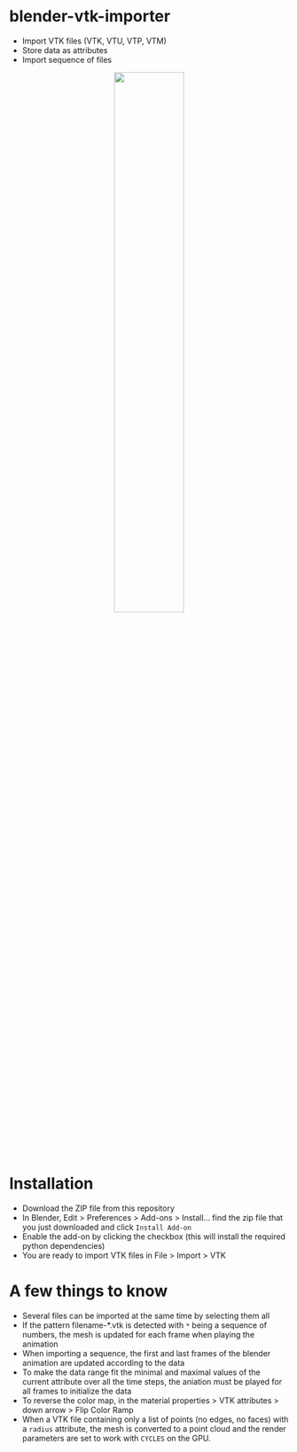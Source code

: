 # blender-vtk-importer
- Import VTK files (VTK, VTU, VTP, VTM)
- Store data as attributes
- Import sequence of files 

<p align="center">
  <img src="tpms.gif" width="50%"/>
</p>

# Installation
- Download the ZIP file from this repository
- In Blender, Edit > Preferences > Add-ons > Install... find the zip file that you just downloaded and click `Install Add-on`
- Enable the add-on by clicking the checkbox (this will install the required python dependencies)
- You are ready to import VTK files in File > Import > VTK

# A few things to know
- Several files can be imported at the same time by selecting them all
- If the pattern filename-*.vtk is detected with `*` being a sequence of numbers, the mesh is updated for each frame when playing the animation
- When importing a sequence, the first and last frames of the blender animation are updated according to the data
- To make the data range fit the minimal and maximal values of the current attribute over all the time steps, the aniation must be played for all frames to initialize the data
- To reverse the color map, in the material properties > VTK attributes > down arrow > Flip Color Ramp
- When a VTK file containing only a list of points (no edges, no faces) with a `radius` attribute, the mesh is converted to a point cloud and the render parameters are set to work with `CYCLES` on the GPU.

